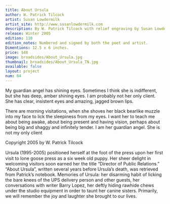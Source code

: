 ```yaml
---
title: About Ursula
author: W. Patrick Tilcock
artist: Susan Lowdermilk
artist_site: http://www.susanlowdermilk.com
description: By W. Patrick Tilcock with relief engraving by Susan Lowdermilk. Printed on Mulberry paper from Japan. The type is handset Centaur. Both the type and engraving were printed using a Vandercook 219 proofing press.
release: Winter 2005
edition: 110
edition_notes: Numbered and signed by both the poet and artist.
Dimentions: 12.5 x 6 inches.
price: $48
image: broadsides/About_Ursula.jpg
thumbnail: broadsides/About_Ursula_TN.jpg
available: false
layout: project
num: 04
---
```


My guardian angel has shining eyes.
Sometimes I think she is indifferent,
but she has deep, amber shining eyes.
I am probably not her only client.
She has clear, insistent eyes
and amazing, jagged brown lips.

There are morning visitations,
when she shoves her black
bearlike muzzle into my face
to lick the sleepiness from my eyes.
I want her to teach me about
being awake, about being present
and having vision, perhaps
about being big and shaggy
and infinitely tender.
I am her guardian angel.
She is not my only client

Copyright 2005 by W. Patrick Tilcock

Ursula (1995-2005) positioned herself at the foot of the press upon her ﬁrst visit to lone goose  press as a six week old puppy. Her sheer delight in welcoming visitors soon earned her the title “Director of Public Relations.” “About Ursula”, written several years before Ursula’s death, was retrieved from Patrick’s notebook. Memories of Ursula: her disarming habit of licking the bare knees of the UPS delivery person and other guests, her conversations with writer Barry Lopez, her deftly hiding rawhide chews under the studio equipment in order to taunt her canine sisters. Primarily, we will remember the joy and laughter she brought to our lives.
